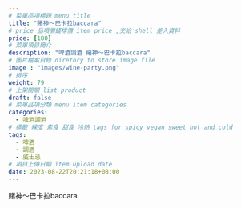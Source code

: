 ```yaml
---
# 菜單品項標題 menu title 
title: "賭神～巴卡拉baccara"
# price 品項價錢標價 item price ,交給 shell 差入資料
price: [180] 
# 菜單項目簡介 
description: "啤酒調酒 賭神～巴卡拉baccara"
# 圖片檔案目錄 diretory to store image file
image : "images/wine-party.png"
# 排序
weight: 79 
# 上架開關 list product 
draft: false
# 菜單品項分類 menu item categories 
categories:
  - 啤酒調酒 
# 標籤 辣度 素食 甜食 冷熱 tags for spicy vegan sweet hot and cold 
tags:
  - 啤酒
  - 調酒 
  - 威士忌
# 項目上傳日期 item upload date 
date: 2023-08-22T20:21:18+08:00
---
```


 賭神～巴卡拉baccara
